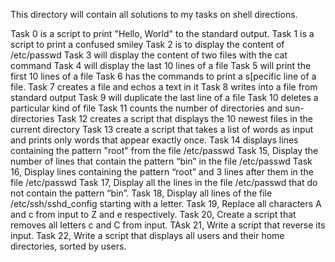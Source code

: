 This directory will contain all solutions to my tasks on shell directions.

Task 0 is a script to print "Hello, World" to the standard output.
Task 1 is a script to print a confused smiley
Task 2 is to display the content of /etc/passwd
Task 3 will display the content of two files with the cat command
Task 4 will display the last 10 lines of a file
Task 5 will print the first 10 lines of a file
Task 6 has the commands to print a s[pecific line of a file.
Task 7 creates a file and echos a text in it
Task 8 writes into a file from standard output
Task 9 will duplicate the last line of a file
Task 10 deletes a particular kind of file
Task 11 counts the number of directories and sun-directories
Task 12 creates a script that displays the 10 newest files in the current directory
Task 13 create a script that takes a list of words as input and prints only words that appear exactly once.
Task 14 displays lines containing the pattern "root" from the file /etc/passwd
Task 15, Display the number of lines that contain the pattern “bin” in the file /etc/passwd
Task 16, Display lines containing the pattern “root” and 3 lines after them in the file /etc/passwd
Task 17, Display all the lines in the file /etc/passwd that do not contain the pattern “bin”.
Task 18, Display all lines of the file /etc/ssh/sshd_config starting with a letter.
Task 19, Replace all characters A and c from input to Z and e respectively.
Task 20, Create a script that removes all letters c and C from input.
TAsk 21, Write a script that reverse its input.
Task 22, Write a script that displays all users and their home directories, sorted by users.
